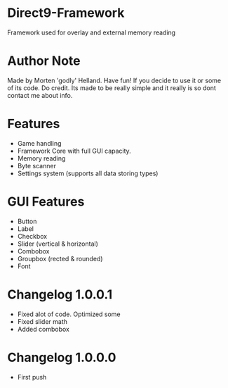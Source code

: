 # Direct9-Framework
Framework used for overlay and external memory reading

# Author Note
 Made by Morten 'godly' Helland. Have fun! If you decide to use it or some of its code. Do credit.
 Its made to be really simple and it really is so dont contact me about info.
 
# Features
 - Game handling
 - Framework Core with full GUI capacity.
 - Memory reading
 - Byte scanner
 - Settings system (supports all data storing types)
 
 
# GUI Features
 - Button
 - Label
 - Checkbox
 - Slider (vertical & horizontal)
 - Combobox
 - Groupbox (rected & rounded)
 - Font

# Changelog 1.0.0.1
 - Fixed alot of code. Optimized some
 - Fixed slider math
 - Added combobox
 
# Changelog 1.0.0.0
 - First push

